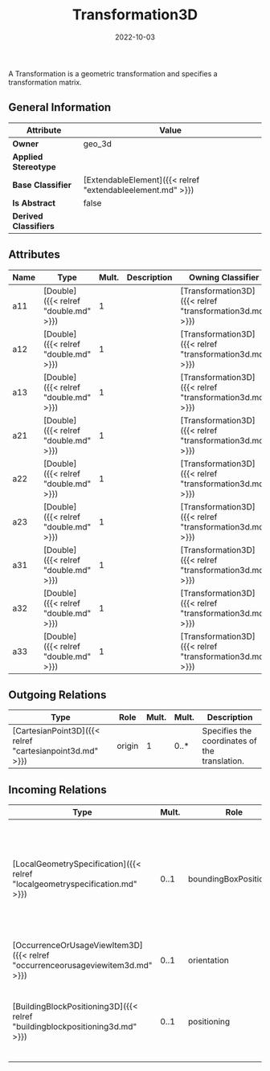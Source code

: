 ﻿---
title: Transformation3D
toc: false
type: specs
date: "2022-10-03"
draft: false
specification: VEC
version: 2.0.1
documentType: "Recommendation"
elementType: Class
classes:
  - Transformation3D
menu_name: vec-2.0.1
---
<p>A Transformation is a geometric transformation and specifies a transformation matrix.  </p>

## General Information

| Attribute               | Value |
|-------------------------|-------|
| **Owner**               | geo_3d |
| **Applied Stereotype**  |   |
| **Base Classifier**     | [ExtendableElement]({{< relref "extendableelement.md" >}})<br/>  |
| **Is Abstract**         | false |
| **Derived Classifiers** |   |

## Attributes
|  Name  |  Type  |  Mult.  |  Description  |  Owning Classifier  |
|--------|--------|---------|---------------|--------------|
|a11 | [Double]({{< relref "double.md" >}}) | 1 |  | [Transformation3D]({{< relref "transformation3d.md" >}}) |
|a12 | [Double]({{< relref "double.md" >}}) | 1 |  | [Transformation3D]({{< relref "transformation3d.md" >}}) |
|a13 | [Double]({{< relref "double.md" >}}) | 1 |  | [Transformation3D]({{< relref "transformation3d.md" >}}) |
|a21 | [Double]({{< relref "double.md" >}}) | 1 |  | [Transformation3D]({{< relref "transformation3d.md" >}}) |
|a22 | [Double]({{< relref "double.md" >}}) | 1 |  | [Transformation3D]({{< relref "transformation3d.md" >}}) |
|a23 | [Double]({{< relref "double.md" >}}) | 1 |  | [Transformation3D]({{< relref "transformation3d.md" >}}) |
|a31 | [Double]({{< relref "double.md" >}}) | 1 |  | [Transformation3D]({{< relref "transformation3d.md" >}}) |
|a32 | [Double]({{< relref "double.md" >}}) | 1 |  | [Transformation3D]({{< relref "transformation3d.md" >}}) |
|a33 | [Double]({{< relref "double.md" >}}) | 1 |  | [Transformation3D]({{< relref "transformation3d.md" >}}) |

## Outgoing Relations
|    Type  |   Role   |   Mult.   |   Mult.   |   Description   |
|----------|----------|-----------|-----------|-----------------|
| [CartesianPoint3D]({{< relref "cartesianpoint3d.md" >}}) | origin | 1 | 0..* | Specifies the coordinates of the translation. |
##  Incoming Relations
|    Type  |   Mult.  |   Role    |   Mult.   |   Description  |
|----------|----------|-----------|-----------|----------------|
| [LocalGeometrySpecification]({{< relref "localgeometryspecification.md" >}}) | 0..1 | boundingBoxPositioning | 0..1 | <p> The transformation that defines the positioning of the bounding box in coordinate system of the component.      </p> |
| [OccurrenceOrUsageViewItem3D]({{< relref "occurrenceorusageviewitem3d.md" >}}) | 0..1 | orientation | 0..1 | Specifies the orientation of the view item. |
| [BuildingBlockPositioning3D]({{< relref "buildingblockpositioning3d.md" >}}) | 0..1 | positioning | 0..1 | <p> Specifies the positioning of the building block in the harness geometry.      </p> |
